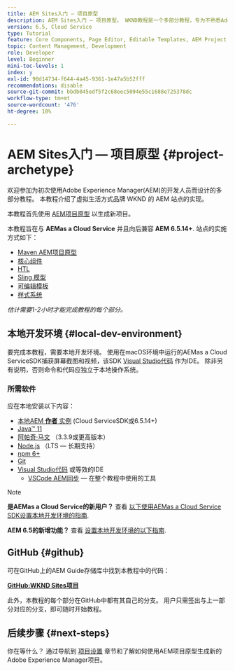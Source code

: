 ```yaml
---
title: AEM Sites入门 — 项目原型
description: AEM Sites入门 — 项目原型。 WKND教程是一个多部分教程，专为不熟悉Adobe Experience Manager的开发人员而设计。 本教程将指导您实施一个AEM网站，以打造一个虚构的生活方式品牌WKND。 本教程涵盖基本主题，如项目设置、Maven原型、核心组件、可编辑模板、客户端库和组件开发。
version: 6.5, Cloud Service
type: Tutorial
feature: Core Components, Page Editor, Editable Templates, AEM Project Archetype
topic: Content Management, Development
role: Developer
level: Beginner
mini-toc-levels: 1
index: y
exl-id: 90d14734-f644-4a45-9361-1e47a5b52fff
recommendations: disable
source-git-commit: bbdb045edf5f2c68eec5094e55c1688e725378dc
workflow-type: tm+mt
source-wordcount: '476'
ht-degree: 18%

---
```


# AEM Sites入门 — 项目原型 {#project-archetype}

欢迎参加为初次使用Adobe Experience Manager(AEM)的开发人员而设计的多部分教程。 本教程介绍了虚拟生活方式品牌 WKND 的 AEM 站点的实现。 

本教程首先使用 [AEM项目原型](https://experienceleague.adobe.com/docs/experience-manager-core-components/using/developing/archetype/overview.html) 以生成新项目。

本教程旨在与 **AEMas a Cloud Service** 并且向后兼容 **AEM 6.5.14+**. 站点的实施方式如下：

* [Maven AEM项目原型](https://experienceleague.adobe.com/docs/experience-manager-core-components/using/developing/archetype/overview.html)
* [核心组件](https://experienceleague.adobe.com/docs/experience-manager-core-components/using/introduction.html?lang=zh-Hans)
* [HTL](https://experienceleague.adobe.com/docs/experience-manager-htl/content/getting-started.html)
* [Sling 模型](https://sling.apache.org/documentation/bundles/models.html)
* [可编辑模板](https://experienceleague.adobe.com/docs/experience-manager-learn/sites/page-authoring/template-editor-feature-video-use.html?lang=zh-Hans)
* [样式系统](https://experienceleague.adobe.com/docs/experience-manager-learn/sites/page-authoring/style-system-feature-video-use.html)

*估计需要1-2小时才能完成教程的每个部分。*

## 本地开发环境 {#local-dev-environment}

要完成本教程，需要本地开发环境。 使用在macOS环境中运行的AEMas a Cloud ServiceSDK捕获屏幕截图和视频，该SDK [Visual Studio代码](https://code.visualstudio.com/) 作为IDE。 除非另有说明，否则命令和代码应独立于本地操作系统。

### 所需软件

应在本地安装以下内容：

* [本地AEM **作者** 实例](https://experience.adobe.com/#/downloads) (Cloud ServiceSDK或6.5.14+)
* [Java™ 11](https://downloads.experiencecloud.adobe.com/content/software-distribution/en/general.html)
* [阿帕奇·马文](https://maven.apache.org/) （3.3.9或更高版本）
* [Node.js](https://nodejs.org/en/) （LTS — 长期支持）
* [npm 6+](https://www.npmjs.com/)
* [Git](https://git-scm.com/)
* [Visual Studio代码](https://code.visualstudio.com/) 或等效的IDE
   * [VSCode AEM同步](https://marketplace.visualstudio.com/items?itemName=yamato-ltd.vscode-aem-sync)  — 在整个教程中使用的工具

>[!NOTE]
>
> **是AEMas a Cloud Service的新用户？** 查看 [以下使用AEMas a Cloud Service SDK设置本地开发环境的指南](https://experienceleague.adobe.com/docs/experience-manager-learn/cloud-service/local-development-environment-set-up/overview.html?lang=zh-Hans).
>
> **AEM 6.5的新增功能？** 查看 [设置本地开发环境的以下指南](https://experienceleague.adobe.com/docs/experience-manager-learn/foundation/development/set-up-a-local-aem-development-environment.html?lang=zh-Hans).

## GitHub {#github}

可在GitHub上的AEM Guide存储库中找到本教程中的代码：

**[GitHub:WKND Sites项目](https://github.com/adobe/aem-guides-wknd)**

此外，本教程的每个部分在GitHub中都有其自己的分支。 用户只需签出与上一部分对应的分支，即可随时开始教程。

## 后续步骤 {#next-steps}

你在等什么？ 通过导航到 [项目设置](project-setup.md) 章节和了解如何使用AEM项目原型生成新的Adobe Experience Manager项目。
